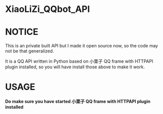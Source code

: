 # XiaoLiZi_QQbot_API

# NOTICE

This is an private built API but I made it open source now, so the code may not be that generalized.

It is a QQ API written in Python based on 小栗子 QQ frame with HTTPAPI plugin installed, so you will have install those above to make it work.

# USAGE

<strong> Do make sure you have started 小栗子 QQ frame with HTTPAPI plugin installed </strong>
